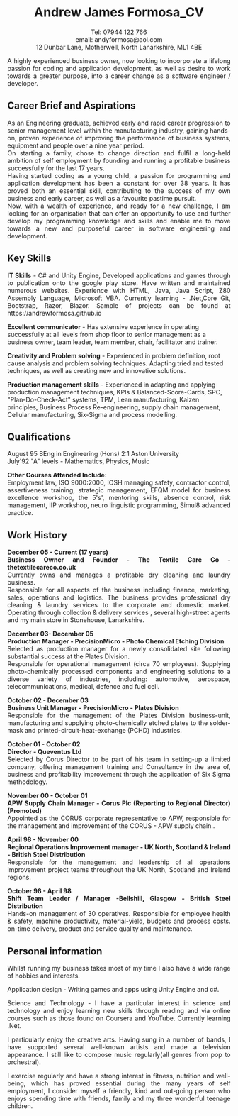 <div align="center">
<h1>Andrew James Formosa_CV</h1>
<div>
Tel: 07944 122 766 
</div>
<div>
email: andyformosa@aol.com  
</div>
<div>
12 Dunbar Lane, Motherwell, North Lanarkshire, ML1 4BE
</div>
</div>
<p></p>
<div align="justify">A highly experienced business owner, now looking to incorporate a lifelong passion for coding and application development, as well as desire to work towards a greater purpose, into a career change as a software engineer / developer.</div>
<p></p>
<h2>Career Brief and Aspirations</h2>
<div align="justify">As an Engineering graduate, achieved early and rapid career progression to senior management  level within the manufacturing industry, gaining hands-on, proven experience of  improving the performance of business systems, equipment and people over a nine year period.</div>
  
<div align="justify">On starting a family, chose to change direction and fulfil a long-held ambition of self employment by founding and running a profitable business successfully  for the last 17 years.</div>
  
<div align="justify">Having started coding as a young child, a passion for programming and application development has been a constant for over 38 years. It has proved both an essential skill, contributing to the success of my own business and early career, as well as a favourite pastime pursuit.</div>
  
<div align="justify">Now, with a wealth of experience, and ready for a new challenge, I am looking for an organisation that can offer an opportunity to use and  further develop my programming knowledge and skills and enable me to move towards a new and purposeful career in software engineering and development.  </div>
<p></p>
<h2>Key Skills</h2>
<p align="justify"><b>IT Skills</b> - C# and Unity Engine, Developed applications and games through to publication onto the google play store. Have written and maintained numerous websites. Experience with HTML, Java, Java Script, Z80 Assembly Language, Microsoft VBA. Currently learning - .Net,Core Git, Bootstrap, Razor, Blazor. Sample of projects can be found at https://andrewformosa.github.io  
<p></p> 
<b>Excellent communicator</b> - Has extensive experience in operating successfully at all levels from shop floor to senior management as a business owner, team leader, team member, chair, facilitator and trainer.  
  <p></p>
<b>Creativity and Problem solving</b> - Experienced in problem definition, root cause analysis and problem solving techniques. Adapting tried and tested techniques, as well as creating new and innovative solutions.  
  <p></p>
<b>Production management skills</b> - Experienced in adapting and applying production management techniques, KPIs & Balanced-Score-Cards, SPC, "Plan-Do-Check-Act" systems, TPM, Lean manufacturing, Kaizen principles, Business Process Re-engineering, supply chain management, Cellular manufacturing, Six-Sigma and process modelling.  </p>

<h2>Qualifications</h2>
<div align="justify">
<div>August 95 BEng in Engineering (Hons) 2:1 Aston University</div>  
<div>July'92 "A" levels - Mathematics, Physics, Music</div>  
<p></p>
<div><b>Other Courses Attended Include:</b></div>
<div>Employment law, ISO 9000:2000, IOSH managing safety, contractor control, assertiveness training, strategic management, EFQM model for business excellence workshop, the 5's', mentoring skills, absence control, risk management, IIP workshop, neuro linguistic programming, Simul8 advanced practice.</div>
</div>
<p></p>
<h2>Work History</h2>
<p></p>
<div align="justify">
<div><b>December 05 - Current (17 years)</b></div>  
<div><b>Business Owner and Founder - The Textile Care Co - thetextilecareco.co.uk</b></div>  
<div>Currently owns and manages a profitable dry cleaning and laundry business.</div>
<div>Responsible for all aspects of the business including finance, marketing, sales, operations and logistics. The business provides professional dry cleaning & laundry services to the corporate and domestic market. Operating through collection & delivery services , several high-street agents and my main store in Stonehouse, Lanarkshire.</div>
<p></p>  

<div><b>December 03- December 05</b></div>  
  
<div><b>Production Manager - PrecisionMicro - Photo Chemical Etching Division</b></div>  
  
<div>Selected as production manager for a newly consolidated site following substantial success at the Plates Division.</div>  
  
<div>Responsible for operational management (circa 70 employees). Supplying photo-chemically processed components and engineering solutions to a diverse variety of industries, including: automotive, aerospace, telecommunications, medical, defence  and fuel cell.</div>
<p></p>  

<div><b>October 02 - December 03</b></div>  
  
<div><b>Business Unit Manager - PrecisionMicro - Plates Division</b></div>  
  
          
<div>Responsible for the management of the Plates Division business-unit, manufacturing and supplying photo-chemically etched plates to the solder- mask and printed-circuit-heat-exchange (PCHD) industries.</div> 
 <p></p> 

<div><b>October 01 - October 02</b><div>  
  
<div><b>Director - Queventus Ltd</b></div>  
  
<div>Selected by Corus Director to be part of his team in setting-up a limited company, offering management training and Consultancy in the area of, business and profitability improvement through the application of Six Sigma methodology.</div>
<p></p>
<div><b>November 00 - October 01</b></div>
<div><b>APW Supply Chain Manager - Corus Plc (Reporting to Regional Director) (Promoted)</b></div>
<div>Appointed as the CORUS corporate representative to APW, responsible for the management and improvement of the CORUS - APW supply chain..</div>
<p></p>
<div><b>April 98 - November 00</b></div>
<div><b>Regional Operations Improvement manager - UK North, Scotland & Ireland - British Steel Distribution </b></div>
<div>Responsible for the management and leadership of all operations improvement project teams throughout the UK North, Scotland and Ireland regions.</div>
  <p></p>
<div><b>October 96 - April 98</b></div>
  <div><b>Shift Team Leader / Manager -Bellshill, Glasgow - British Steel Distribution</b></div>
<div>Hands-on management of 30 operatives. Responsible for employee health & safety, machine productivity, material-yield, budgets and process costs. on-time delivery, product and service quality and maintenance.</div>
  <p></p>
         </div>
<h2>Personal information</h2>
<div align="justify">    
<div>Whilst running my business takes most of my time I also have a wide range of hobbies and interests.</div>
  <p></p>
<div>Application design - Writing games and apps using Unity Engine and c#.</div>
    <p></p>
<div>Science and Technology - I have a particular interest in science and technology and enjoy learning new skills through reading and via online courses such as those found on Coursera and YouTube. Currently learning .Net.</div>
    <p></p>
<div>I particularly enjoy the creative arts. Having sung in a number of bands, I have supported several well-known artists and made a television appearance. I still like to compose music regularly(all genres from pop to orchestral).</div>
    <p></p>
<div>I exercise regularly and have a strong interest in fitness, nutrition and well-being, which has proved essential during the many years of self employment,
I consider myself a friendly, kind and out-going person who enjoys spending time with friends, family and my three wonderful teenage children.</div>
  </div>
